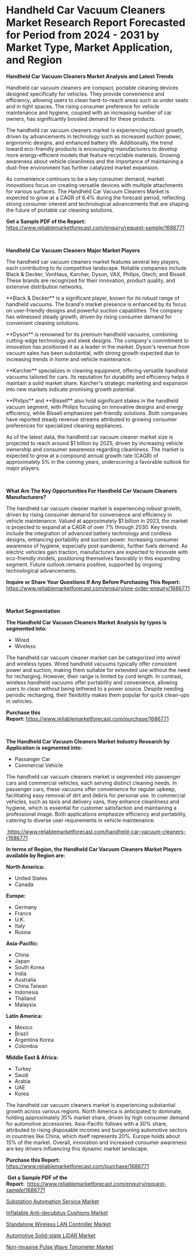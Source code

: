 <p><h1>Handheld Car Vacuum Cleaners Market Research Report Forecasted for Period from 2024 -  2031 by Market Type, Market Application, and Region</h1></p><p><strong>Handheld Car Vacuum Cleaners Market Analysis and Latest Trends</strong></p>
<p><p>Handheld car vacuum cleaners are compact, portable cleaning devices designed specifically for vehicles. They provide convenience and efficiency, allowing users to clean hard-to-reach areas such as under seats and in tight spaces. The rising consumer preference for vehicle maintenance and hygiene, coupled with an increasing number of car owners, has significantly boosted demand for these products.</p><p>The handheld car vacuum cleaners market is experiencing robust growth, driven by advancements in technology such as increased suction power, ergonomic designs, and enhanced battery life. Additionally, the trend toward eco-friendly products is encouraging manufacturers to develop more energy-efficient models that feature recyclable materials. Growing awareness about vehicle cleanliness and the importance of maintaining a dust-free environment has further catalyzed market expansion.</p><p>As convenience continues to be a key consumer demand, market innovations focus on creating versatile devices with multiple attachments for various surfaces. The Handheld Car Vacuum Cleaners Market is expected to grow at a CAGR of 6.4% during the forecast period, reflecting strong consumer interest and technological advancements that are shaping the future of portable car cleaning solutions.</p></p>
<p><strong>Get a Sample PDF of the Report:&nbsp;</strong> <a href="https://www.reliablemarketforecast.com/enquiry/request-sample/1686771?utm_campaign=1474&utm_medium=2&utm_source=Github&utm_content=ia&utm_term=16102024&utm_id=handheld-car-vacuum-cleaners">https://www.reliablemarketforecast.com/enquiry/request-sample/1686771</a></p>
<p>&nbsp;</p>
<p><strong>Handheld Car Vacuum Cleaners Major Market Players</strong></p>
<p><p>The handheld car vacuum cleaners market features several key players, each contributing to its competitive landscape. Notable companies include Black & Decker, VonHaus, Karcher, Dyson, VAX, Philips, Gtech, and Bissell. These brands are recognized for their innovation, product quality, and extensive distribution networks.</p><p>**Black & Decker** is a significant player, known for its robust range of handheld vacuums. The brand's market presence is enhanced by its focus on user-friendly designs and powerful suction capabilities. The company has witnessed steady growth, driven by rising consumer demand for convenient cleaning solutions. </p><p>**Dyson** is renowned for its premium handheld vacuums, combining cutting-edge technology and sleek designs. The company's commitment to innovation has positioned it as a leader in the market. Dyson's revenue from vacuum sales has been substantial, with strong growth expected due to increasing trends in home and vehicle maintenance.</p><p>**Karcher** specializes in cleaning equipment, offering versatile handheld vacuums tailored for cars. Its reputation for durability and efficiency helps it maintain a solid market share. Karcher's strategic marketing and expansion into new markets indicate promising growth potential.</p><p>**Philips** and **Bissell** also hold significant stakes in the handheld vacuum segment, with Philips focusing on innovative designs and energy efficiency, while Bissell emphasizes pet-friendly solutions. Both companies have reported steady revenue streams attributed to growing consumer preferences for specialized cleaning appliances.</p><p>As of the latest data, the handheld car vacuum cleaner market size is projected to reach around $1 billion by 2025, driven by increasing vehicle ownership and consumer awareness regarding cleanliness. The market is expected to grow at a compound annual growth rate (CAGR) of approximately 5% in the coming years, underscoring a favorable outlook for major players.</p></p>
<p>&nbsp;</p>
<p><strong>What Are The Key Opportunities For Handheld Car Vacuum Cleaners Manufacturers?</strong></p>
<p><p>The handheld car vacuum cleaner market is experiencing robust growth, driven by rising consumer demand for convenience and efficiency in vehicle maintenance. Valued at approximately $1 billion in 2023, the market is projected to expand at a CAGR of over 7% through 2030. Key trends include the integration of advanced battery technology and cordless designs, enhancing portability and suction power. Increasing consumer awareness of hygiene, especially post-pandemic, further fuels demand. As electric vehicles gain traction, manufacturers are expected to innovate with eco-friendly models, positioning themselves favorably in this expanding segment. Future outlook remains positive, supported by ongoing technological advancements.</p></p>
<p><strong>Inquire or Share Your Questions If Any Before Purchasing This Report:</strong> <a href="https://www.reliablemarketforecast.com/enquiry/pre-order-enquiry/1686771?utm_campaign=1474&utm_medium=2&utm_source=Github&utm_content=ia&utm_term=16102024&utm_id=handheld-car-vacuum-cleaners">https://www.reliablemarketforecast.com/enquiry/pre-order-enquiry/1686771</a></p>
<p>&nbsp;</p>
<p><strong>Market Segmentation</strong></p>
<p><strong>The Handheld Car Vacuum Cleaners Market Analysis by types is segmented into:</strong></p>
<p><ul><li>Wired</li><li>Wireless</li></ul></p>
<p><p>The handheld car vacuum cleaner market can be categorized into wired and wireless types. Wired handheld vacuums typically offer consistent power and suction, making them suitable for extended use without the need for recharging. However, their range is limited by cord length. In contrast, wireless handheld vacuums offer portability and convenience, allowing users to clean without being tethered to a power source. Despite needing periodic recharging, their flexibility makes them popular for quick clean-ups in vehicles.</p></p>
<p><strong>Purchase this Report:&nbsp;</strong><a href="https://www.reliablemarketforecast.com/purchase/1686771?utm_campaign=1474&utm_medium=2&utm_source=Github&utm_content=ia&utm_term=16102024&utm_id=handheld-car-vacuum-cleaners">https://www.reliablemarketforecast.com/purchase/1686771</a></p>
<p>&nbsp;</p>
<p><strong>The Handheld Car Vacuum Cleaners Market Industry Research by Application is segmented into:</strong></p>
<p><ul><li>Passanger Car</li><li>Commercial Vehicle</li></ul></p>
<p><p>The handheld car vacuum cleaners market is segmented into passenger cars and commercial vehicles, each serving distinct cleaning needs. In passenger cars, these vacuums offer convenience for regular upkeep, facilitating easy removal of dirt and debris for personal use. In commercial vehicles, such as taxis and delivery vans, they enhance cleanliness and hygiene, which is essential for customer satisfaction and maintaining a professional image. Both applications emphasize efficiency and portability, catering to diverse user requirements in vehicle maintenance.</p></p>
<p><a href="https://www.reliablemarketforecast.com/handheld-car-vacuum-cleaners-r1686771?utm_campaign=1474&utm_medium=2&utm_source=Github&utm_content=ia&utm_term=16102024&utm_id=handheld-car-vacuum-cleaners">&nbsp;https://www.reliablemarketforecast.com/handheld-car-vacuum-cleaners-r1686771</a></p>
<p><strong>In terms of Region, the Handheld Car Vacuum Cleaners Market Players available by Region are:</strong></p>
<p>
    <p> <strong> North America: </strong>
        <ul>
            <li>United States</li>
            <li>Canada</li>
        </ul>
        </p> 
    <p> <strong> Europe: </strong>
        <ul>
            <li>Germany</li>
            <li>France</li>
            <li>U.K.</li>
            <li>Italy</li>
            <li>Russia</li>
        </ul>
        </p> 
    <p> <strong> Asia-Pacific: </strong>
        <ul>
            <li>China</li>
            <li>Japan</li>
            <li>South Korea</li>
            <li>India</li>
            <li>Australia</li>
            <li>China Taiwan</li>
            <li>Indonesia</li>
            <li>Thailand</li>
            <li>Malaysia</li>
        </ul>
        </p> 
    <p> <strong> Latin America: </strong>
        <ul>
            <li>Mexico</li>
            <li>Brazil</li>
            <li>Argentina Korea</li>
            <li>Colombia</li>
        </ul>
        </p> 
    <p> <strong> Middle East & Africa: </strong>
        <ul>
            <li>Turkey</li>
            <li>Saudi</li>
            <li>Arabia</li>
            <li>UAE</li>
            <li>Korea</li>
        </ul>
    </p>
    </p>
<p><p>The handheld car vacuum cleaners market is experiencing substantial growth across various regions. North America is anticipated to dominate, holding approximately 35% market share, driven by high consumer demand for automotive accessories. Asia-Pacific follows with a 30% share, attributed to rising disposable incomes and burgeoning automotive sectors in countries like China, which itself represents 20%. Europe holds about 15% of the market. Overall, innovation and increased consumer awareness are key drivers influencing this dynamic market landscape.</p></p>
<p><strong>Purchase this Report: </strong><a href="https://www.reliablemarketforecast.com/purchase/1686771?utm_campaign=1474&utm_medium=2&utm_source=Github&utm_content=ia&utm_term=16102024&utm_id=handheld-car-vacuum-cleaners">https://www.reliablemarketforecast.com/purchase/1686771</a></p>
<p>&nbsp;<strong>Get a Sample PDF of the Report:&nbsp;&nbsp;</strong><a href="https://www.reliablemarketforecast.com/enquiry/request-sample/1686771?utm_campaign=1474&utm_medium=2&utm_source=Github&utm_content=ia&utm_term=16102024&utm_id=handheld-car-vacuum-cleaners">https://www.reliablemarketforecast.com/enquiry/request-sample/1686771</a></p>
<p><strong></strong></p>
<p><p><a href="https://www.linkedin.com/pulse/opportunities-challenges-substation-automation-service-market-xcc2f?trk=public_post_embed_feed-article-content&utm_campaign=1474&utm_medium=2&utm_source=Github&utm_content=ia&utm_term=16102024&utm_id=handheld-car-vacuum-cleaners">Substation Automation Service Market</a></p><p><a href="https://www.linkedin.com/pulse/inflatable-anti-decubitus-cushions-landscape-product-spectrum-0uptf?trk=public_post_embed_feed-article-content&utm_campaign=1474&utm_medium=2&utm_source=Github&utm_content=ia&utm_term=16102024&utm_id=handheld-car-vacuum-cleaners">Inflatable Anti-decubitus Cushions Market</a></p><p><a href="https://www.linkedin.com/pulse/global-standalone-wireless-lan-controller-market-forecast-2024-qlmxf?trk=public_post_embed_feed-article-content&utm_campaign=1474&utm_medium=2&utm_source=Github&utm_content=ia&utm_term=16102024&utm_id=handheld-car-vacuum-cleaners">Standalone Wireless LAN Controller Market</a></p><p><a href="https://www.linkedin.com/pulse/top-trends-transforming-automotive-solid-state-lidar-market-oqrif?trk=public_post_embed_feed-article-content&utm_campaign=1474&utm_medium=2&utm_source=Github&utm_content=ia&utm_term=16102024&utm_id=handheld-car-vacuum-cleaners">Automotive Solid-state LiDAR Market</a></p><p><a href="https://www.linkedin.com/pulse/non-invasive-pulse-wave-tonometer-market-size-growth-industry-waokf?trk=public_post_embed_feed-article-content&utm_campaign=1474&utm_medium=2&utm_source=Github&utm_content=ia&utm_term=16102024&utm_id=handheld-car-vacuum-cleaners">Non-invasive Pulse Wave Tonometer Market</a></p></p>